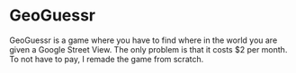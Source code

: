 # GeoGuessr
GeoGuessr is a game where you have to find where in the world you are given a Google Street View. The only problem is that it costs $2 per month. To not have to pay, I remade the game from scratch.